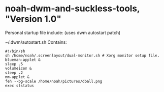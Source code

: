 # noah-dwm-and-suckless-tools, "Version 1.0"

Personal startup file include: (uses dwm autostart patch)

~/.dwm/autostart.sh
Contains:

```
#!/bin/sh
sh /home/noah/.screenlayout/dual-monitor.sh # Xorg monitor setup file.
blueman-applet &
sleep .5
volumeicon &
sleep .2
nm-applet &
feh --bg-scale /home/noah/pictures/dball.png
exec slstatus
```
